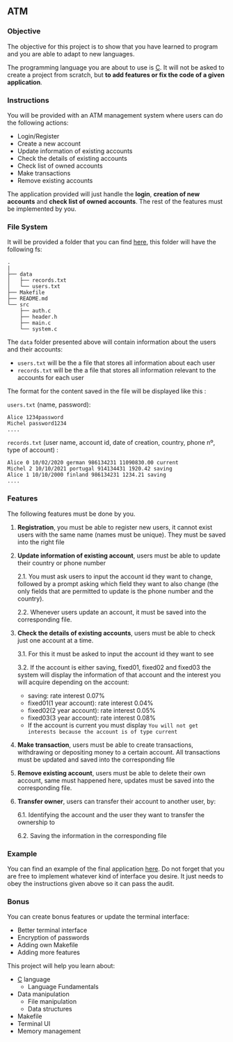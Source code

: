 ## ATM

### Objective

The objective for this project is to show that you have learned to program and you are able to adapt to new languages.

The programming language you are about to use is [C](https://en.wikipedia.org/wiki/C_%28programming_language%29). It will not be asked to create
a project from scratch, but **to add features or fix the code of a given application**.

### Instructions

You will be provided with an ATM management system where users can do the following actions:

- Login/Register
- Create a new account
- Update information of existing accounts
- Check the details of existing accounts
- Check list of owned accounts
- Make transactions
- Remove existing accounts

The application provided will just handle the **login**, **creation of new accounts** and **check list of owned accounts**. The rest of the features must
be implemented by you.

### File System

It will be provided a folder that you can find [here](https://downgit.github.io/#/home?url=https://github.com/01-edu/public/tree/master/subjects/atm-management-system/atm-system/), this folder will have the following fs:

```console
.
|
├── data
│   ├── records.txt
│   └── users.txt
├── Makefile
├── README.md
└── src
    ├── auth.c
    ├── header.h
    ├── main.c
    └── system.c
```

The `data` folder presented above will contain information about the users and their accounts:

- `users.txt` will be the a file that stores all information about each user
- `records.txt` will be the a file that stores all information relevant to the accounts for each user

The format for the content saved in the file will be displayed like this :

`users.txt` (name, password):

```console
Alice 1234password
Michel password1234
....
```

`records.txt` (user name, account id, date of creation, country, phone nº, type of account) :

```console
Alice 0 10/02/2020 german 986134231 11090830.00 current
Michel 2 10/10/2021 portugal 914134431 1920.42 saving
Alice 1 10/10/2000 finland 986134231 1234.21 saving
....
```

### Features

The following features must be done by you.

1. **Registration**, you must be able to register new users, it cannot exist users with the same name (names must be unique). They must be saved into the right file

2. **Update information of existing account**, users must be able to update their country or phone number

   2.1. You must ask users to input the account id they want to change, followed by a prompt asking which field they want to also change (the only fields that are permitted to update is the phone number and the country).

   2.2. Whenever users update an account, it must be saved into the corresponding file.

3. **Check the details of existing accounts**, users must be able to check just one account at a time.

   3.1. For this it must be asked to input the account id they want to see

   3.2. If the account is either saving, fixed01, fixed02 and fixed03 the system will display
   the information of that account and the interest you will acquire depending on the account:

   - saving: rate interest 0.07%
   - fixed01(1 year account): rate interest 0.04%
   - fixed02(2 year account): rate interest 0.05%
   - fixed03(3 year account): rate interest 0.08%
   - If the account is current you must display `You will not get interests because the account is of type current`

4. **Make transaction**, users must be able to create transactions, withdrawing or depositing money to a certain account. All transactions
   must be updated and saved into the corresponding file

5. **Remove existing account**, users must be able to delete their own account, same must happened here, updates must be saved into the corresponding file.

6. **Transfer owner**, users can transfer their account to another user, by:

   6.1. Identifying the account and the user they want to transfer the ownership to

   6.2. Saving the information in the corresponding file

### Example

You can find an example of the final application [here](https://www.youtube.com/watch?v=1LjwbIFt5Qo). Do not forget that you are free to
implement whatever kind of interface you desire. It just needs to obey the instructions given above so it can pass the audit.

### Bonus

You can create bonus features or update the terminal interface:

- Better terminal interface
- Encryption of passwords
- Adding own Makefile
- Adding more features

This project will help you learn about:

- [C](https://en.wikipedia.org/wiki/C_%28programming_language%29) language
  - Language Fundamentals
- Data manipulation
  - File manipulation
  - Data structures
- Makefile
- Terminal UI
- Memory management
